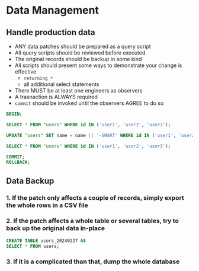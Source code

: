 # Data Management

## Handle production data
- ANY data patches should be prepared as a query script
- All query scripts should be reviewed before executed
- The original records should be backup in some kind
- All scripts should present some ways to demonstrate your change is effective
  - `returning *`
  - all additional select statements
- There MUST be at least one engineers as observers
- A trasnaction is ALWAYS required
- `commit` should be invoked until the observers AGREE to do so
  
```sql
BEGIN;

SELECT * FROM "users" WHERE id IN ('user1', 'user2', 'user3');

UPDATE "users" SET name = name || '-SMART' WHERE id IN ('user1', 'user2', 'user3') RETURNING *;

SELECT * FROM "users" WHERE id IN ('user1', 'user2', 'user3');

COMMIT;
ROLLBACK;
```

## Data Backup

### 1. If the patch only affects a couple of records, simply export the whole rows in a CSV file
### 2. If the patch affects a whole table or several tables, try to back up the original data in-place
```sql
CREATE TABLE users_20240227 AS
SELECT * FROM users;
```
### 3. If it is a complicated than that, dump the whole database
